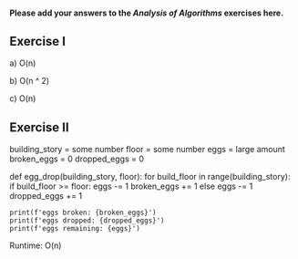 #### Please add your answers to the **_Analysis of Algorithms_** exercises here.

## Exercise I

a) O(n)

b) O(n ^ 2)

c) O(n)

## Exercise II

building_story = some number
floor = some number
eggs = large amount
broken_eggs = 0
dropped_eggs = 0

def egg_drop(building_story, floor):
for build_floor in range(building_story):
if build_floor >= floor:
eggs -= 1
broken_eggs += 1
else
eggs -= 1
dropped_eggs += 1

    print(f'eggs broken: {broken_eggs}')
    print(f'eggs dropped: {dropped_eggs}')
    print(f'eggs remaining: {eggs}')

Runtime: O(n)
